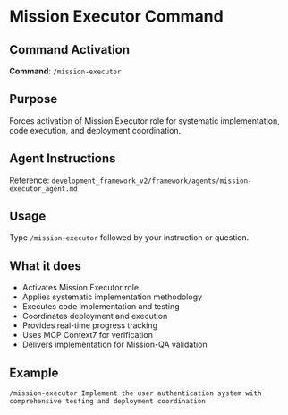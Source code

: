 # Mission Executor Command

## Command Activation
**Command**: `/mission-executor`

## Purpose
Forces activation of Mission Executor role for systematic implementation, code execution, and deployment coordination.

## Agent Instructions
Reference: `development_framework_v2/framework/agents/mission-executor_agent.md`

## Usage
Type `/mission-executor` followed by your instruction or question.

## What it does
- Activates Mission Executor role
- Applies systematic implementation methodology
- Executes code implementation and testing
- Coordinates deployment and execution
- Provides real-time progress tracking
- Uses MCP Context7 for verification
- Delivers implementation for Mission-QA validation

## Example
`/mission-executor Implement the user authentication system with comprehensive testing and deployment coordination`
